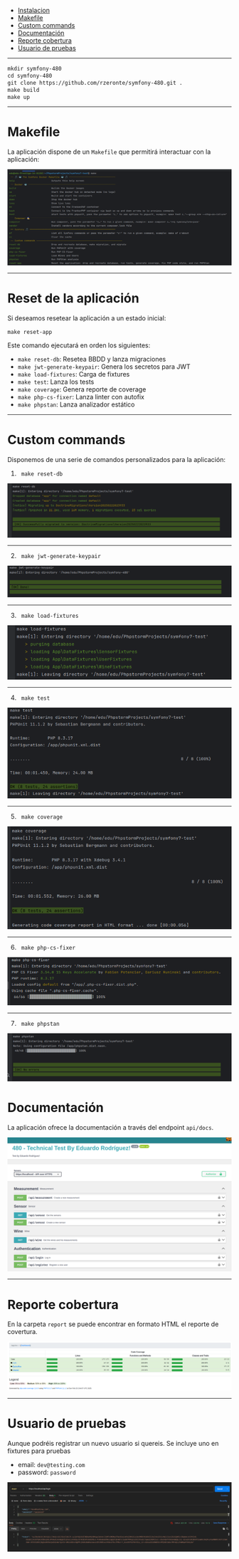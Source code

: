 - [Instalacion](#instalación)
- [Makefile](#makefile)
- [Custom commands](#custom-commands)
- [Documentación](#documentación)
- [Reporte cobertura](#documentación)
- [Usuario de pruebas](#usuario-de-pruebas)

---

```
mkdir symfony-480
cd symfony-480
git clone https://github.com/rzeronte/symfony-480.git .
make build
make up
```

---

# Makefile

La aplicación dispone de un `Makefile` que permitirá interactuar con la aplicación:

![Descripción de la imagen](./doc/screenshoot_makefile.png)

---

# Reset de la aplicación

Si deseamos resetear la aplicación a un estado inicial:
```
make reset-app
```

Este comando ejecutará en orden los siguientes:

- `make reset-db`: Resetea BBDD y lanza migraciones
- `make jwt-generate-keypair`: Genera los secretos para JWT
- `make load-fixtures`: Carga de fixtures
- `make test`: Lanza los tests
- `make coverage`: Genera reporte de coverage
- `make php-cs-fixer`: Lanza linter con autofix
- `make phpstan`: Lanza analizador estático

---

# Custom commands

Disponemos de una serie de comandos personalizados para la aplicación:

1) `` make reset-db``

![Descripción de la imagen](./doc/screenshoot_reset_database.png)

---

2) `` make jwt-generate-keypair``

![Descripción de la imagen](./doc/screenshoot_jwt.png)

---
3) `` make load-fixtures``

![Descripción de la imagen](./doc/screenshoot_load_fixtures.png)

---

4) `` make test``

![Descripción de la imagen](./doc/screenshoot_unittest.png)

---

5) `` make coverage``

![Descripción de la imagen](./doc/screenshoot_cli_coverage.png)

---

6) `` make php-cs-fixer``

![Descripción de la imagen](./doc/screenshoot_csfixer.png)

---

7) `` make phpstan``

![Descripción de la imagen](./doc/screenshoot_phpstan.png)

# Documentación

La aplicación ofrece la documentación a través del endpoint `api/docs`.

![Descripción de la imagen](./doc/screenshoot_swagger.png)

---

# Reporte cobertura

En la carpeta `report` se puede encontrar en formato HTML el reporte de covertura.

![Descripción de la imagen](./doc/screenshoot_coverage.png)

---

# Usuario de pruebas

Aunque podréis registrar un nuevo usuario si quereis. Se incluye uno en fixtures para pruebas

- email: `dev@testing.com` 
- password: `password`

![Descripción de la imagen](./doc/screenshoot_usertest.png)
